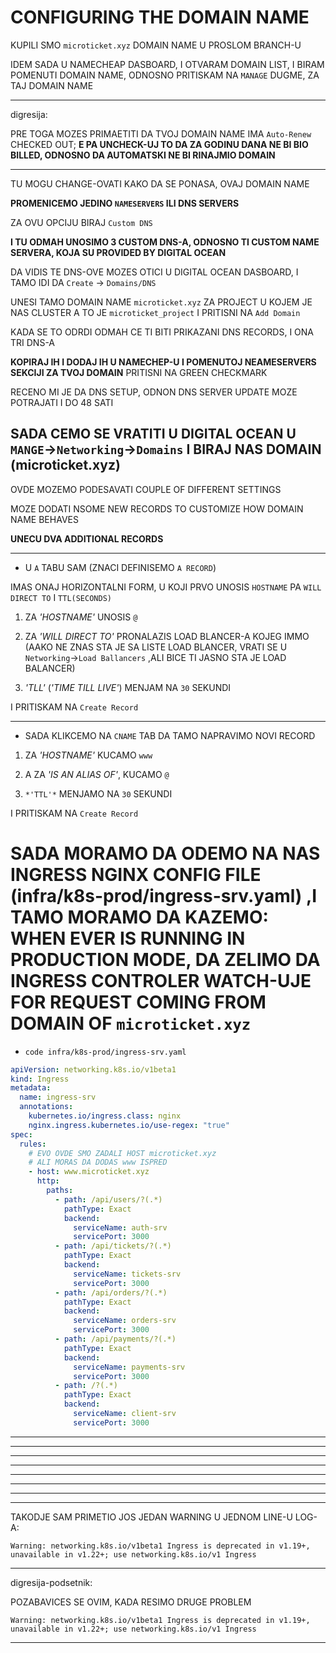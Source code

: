 # CONFIGURING THE DOMAIN NAME

KUPILI SMO `microticket.xyz` DOMAIN NAME U PROSLOM BRANCH-U

IDEM SADA U NAMECHEAP DASBOARD, I OTVARAM DOMAIN LIST, I BIRAM POMENUTI DOMAIN NAME, ODNOSNO PRITISKAM NA `MANAGE` DUGME, ZA TAJ DOMAIN NAME

***

digresija:

PRE TOGA MOZES PRIMAETITI DA TVOJ DOMAIN NAME IMA `Auto-Renew` CHECKED OUT; **E PA UNCHECK-UJ TO DA ZA GODINU DANA NE BI BIO BILLED, ODNOSNO DA AUTOMATSKI NE BI RINAJMIO DOMAIN**

***

TU MOGU CHANGE-OVATI KAKO DA SE PONASA, OVAJ DOMAIN NAME

**PROMENICEMO JEDINO `NAMESERVERS` ILI DNS SERVERS**

ZA OVU OPCIJU BIRAJ `Custom DNS`

**I TU ODMAH UNOSIMO 3 CUSTOM DNS-A, ODNOSNO TI CUSTOM NAME SERVERA, KOJA SU PROVIDED BY DIGITAL OCEAN**

DA VIDIS TE DNS-OVE MOZES OTICI U DIGITAL OCEAN DASBOARD, I TAMO IDI DA `Create` -> `Domains/DNS`

UNESI TAMO DOMAIN NAME `microticket.xyz` ZA PROJECT U KOJEM JE NAS CLUSTER A TO JE `microticket_project` I PRITISNI NA `Add Domain`

KADA SE TO ODRDI ODMAH CE TI BITI PRIKAZANI DNS RECORDS, I ONA TRI DNS-A

**KOPIRAJ IH I DODAJ IH U NAMECHEP-U I POMENUTOJ NEAMESERVERS SEKCIJI ZA TVOJ DOMAIN** PRITISNI NA GREEN CHECKMARK

RECENO MI JE DA DNS SETUP, ODNON DNS SERVER UPDATE MOZE POTRAJATI I DO 48 SATI

## SADA CEMO SE VRATITI U DIGITAL OCEAN U `MANGE`->`Networking`->`Domains` I BIRAJ NAS DOMAIN (microticket.xyz)

OVDE MOZEMO PODESAVATI COUPLE OF DIFFERENT SETTINGS

MOZE DODATI NSOME NEW RECORDS TO CUSTOMIZE HOW DOMAIN NAME BEHAVES

**UNECU DVA ADDITIONAL RECORDS**

***

- U `A` TABU SAM (ZNACI DEFINISEMO `A RECORD`)

IMAS ONAJ HORIZONTALNI FORM, U KOJI PRVO UNOSIS `HOSTNAME` PA `WILL DIRECT TO` I `TTL(SECONDS)`

1. ZA *'HOSTNAME'* UNOSIS `@` 

2. ZA *'WILL DIRECT TO'* PRONALAZIS LOAD BLANCER-A KOJEG IMMO (AAKO NE ZNAS STA JE SA LISTE LOAD BLANCER, VRATI SE U `Networking`->`Load Ballancers` ,ALI BICE TI JASNO STA JE LOAD BALANCER)

3. *'TLL'* (*'TIME TILL LIVE'*) MENJAM NA `30` SEKUNDI

I PRITISKAM NA `Create Record`

***

- SADA KLIKCEMO NA `CNAME` TAB DA TAMO NAPRAVIMO NOVI RECORD

1. ZA *'HOSTNAME'* KUCAMO `www`

2. A ZA *'IS AN ALIAS OF'*, KUCAMO `@`

3. `*'TTL'*` MENJAMO NA `30` SEKUNDI

I PRITISKAM NA `Create Record`

# SADA MORAMO DA ODEMO NA NAS INGRESS NGINX CONFIG FILE (infra/k8s-prod/ingress-srv.yaml) ,I TAMO MORAMO DA KAZEMO: WHEN EVER IS RUNNING IN PRODUCTION MODE, DA ZELIMO DA INGRESS CONTROLER WATCH-UJE FOR REQUEST COMING FROM DOMAIN OF `microticket.xyz`

- `code infra/k8s-prod/ingress-srv.yaml`

```yaml
apiVersion: networking.k8s.io/v1beta1
kind: Ingress
metadata:
  name: ingress-srv
  annotations:
    kubernetes.io/ingress.class: nginx
    nginx.ingress.kubernetes.io/use-regex: "true"
spec:
  rules:
    # EVO OVDE SMO ZADALI HOST microticket.xyz
    # ALI MORAS DA DODAS www ISPRED
    - host: www.microticket.xyz
      http:
        paths:
          - path: /api/users/?(.*)
            pathType: Exact
            backend:
              serviceName: auth-srv
              servicePort: 3000
          - path: /api/tickets/?(.*)
            pathType: Exact
            backend:
              serviceName: tickets-srv
              servicePort: 3000
          - path: /api/orders/?(.*)
            pathType: Exact
            backend:
              serviceName: orders-srv
              servicePort: 3000
          - path: /api/payments/?(.*)
            pathType: Exact
            backend:
              serviceName: payments-srv
              servicePort: 3000
          - path: /?(.*)
            pathType: Exact
            backend:
              serviceName: client-srv
              servicePort: 3000
```



***


***
***
***
***
***
***
***

TAKODJE SAM PRIMETIO JOS JEDAN WARNING U JEDNOM LINE-U LOG-A:

`Warning: networking.k8s.io/v1beta1 Ingress is deprecated in v1.19+, unavailable in v1.22+; use networking.k8s.io/v1 Ingress`

***

digresija-podsetnik:

POZABAVICES SE OVIM, KADA RESIMO DRUGE PROBLEM

`Warning: networking.k8s.io/v1beta1 Ingress is deprecated in v1.19+, unavailable in v1.22+; use networking.k8s.io/v1 Ingress`


***

